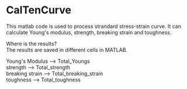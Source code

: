 # CalTenCurve

This matlab code is used to process strandard stress-strain curve. It can calculate Young's modulus, strength, breaking strain and toughness.

Where is the results?  
The results are saved in different cells in MATLAB. 

Young's Modulus --> Total_Youngs  
strength --> Total_strength  
breaking strain --> Total_breaking_strain  
toughness --> Total_toughness  
